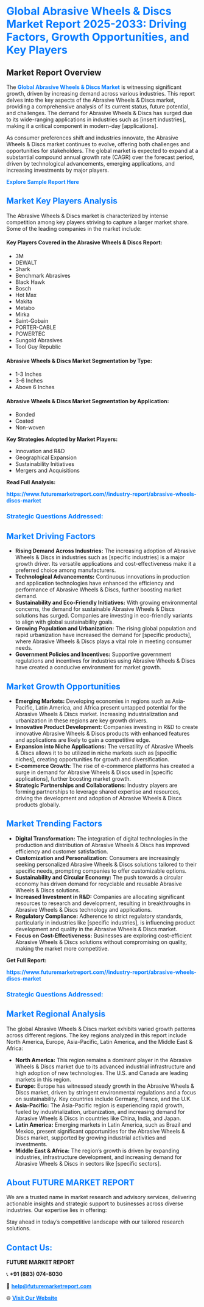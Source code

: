 <h1 style="color: #007BFF;">Global Abrasive Wheels & Discs Market Report 2025-2033: Driving Factors, Growth Opportunities, and Key Players</h1>

<section id="overview">
<h2>Market Report Overview</h2>
<p>The <a href="https://www.futuremarketreport.com//industry-report/abrasive-wheels-discs-market" style="color: #007BFF; text-decoration: none;"><strong>Global Abrasive Wheels & Discs Market</strong></a> is witnessing significant growth, driven by increasing demand across various industries. This report delves into the key aspects of the Abrasive Wheels & Discs market, providing a comprehensive analysis of its current status, future potential, and challenges. The demand for Abrasive Wheels & Discs has surged due to its wide-ranging applications in industries such as [insert industries], making it a critical component in modern-day [applications].</p>
<p>As consumer preferences shift and industries innovate, the Abrasive Wheels & Discs market continues to evolve, offering both challenges and opportunities for stakeholders. The global market is expected to expand at a substantial compound annual growth rate (CAGR) over the forecast period, driven by technological advancements, emerging applications, and increasing investments by major players.</p>
</section>

<section id="overview">
<p><a href="https://www.futuremarketreport.com//request-sample/reportId=47594" style="color: #007BFF; text-decoration: none;"><strong>Explore Sample Report Here</strong></a></p>
</section>

<section id="key-players">
<h2 style="color: #007BFF;">Market Key Players Analysis</h2>
<p>The Abrasive Wheels & Discs market is characterized by intense competition among key players striving to capture a larger market share. Some of the leading companies in the market include:</p>
<h4>Key Players Covered in the Abrasive Wheels & Discs Report:</h4>
<ul><li>3M</li><li>DEWALT</li><li>Shark</li><li>Benchmark Abrasives</li><li>Black Hawk</li><li>Bosch</li><li>Hot Max</li><li>Makita</li><li>Metabo</li><li>Mirka</li><li>Saint-Gobain</li><li>PORTER-CABLE</li><li>POWERTEC</li><li>Sungold Abrasives</li><li>Tool Guy Republic</li></ul>
<h4>Abrasive Wheels & Discs Market Segmentation by Type:</h4>
<ul><li>1-3 Inches</li><li>3-6 Inches</li><li>Above 6 Inches</li></ul>

<h4>Abrasive Wheels & Discs Market Segmentation by Application:</h4>
<ul><li>Bonded</li><li>Coated</li><li>Non-woven</li></ul>
<p><strong>Key Strategies Adopted by Market Players:</strong></p>
<ul>
<li>Innovation and R&D</li>
<li>Geographical Expansion</li>
<li>Sustainability Initiatives</li>
<li>Mergers and Acquisitions</li>
</ul>
</section>

<section>
<p><strong>Read Full Analysis: </strong></p><a href="https://www.futuremarketreport.com//industry-report/abrasive-wheels-discs-market" style="color: #007BFF; text-decoration: none;"><strong>https://www.futuremarketreport.com//industry-report/abrasive-wheels-discs-market</strong></a>
<h3 style="color: #007BFF;">Strategic Questions Addressed:</h3>
</section>

<section id="driving-factors">
<h2 style="color: #007BFF;">Market Driving Factors</h2>
<ul>
<li><strong>Rising Demand Across Industries:</strong> The increasing adoption of Abrasive Wheels & Discs in industries such as [specific industries] is a major growth driver. Its versatile applications and cost-effectiveness make it a preferred choice among manufacturers.</li>
<li><strong>Technological Advancements:</strong> Continuous innovations in production and application technologies have enhanced the efficiency and performance of Abrasive Wheels & Discs, further boosting market demand.</li>
<li><strong>Sustainability and Eco-Friendly Initiatives:</strong> With growing environmental concerns, the demand for sustainable Abrasive Wheels & Discs solutions has surged. Companies are investing in eco-friendly variants to align with global sustainability goals.</li>
<li><strong>Growing Population and Urbanization:</strong> The rising global population and rapid urbanization have increased the demand for [specific products], where Abrasive Wheels & Discs plays a vital role in meeting consumer needs.</li>
<li><strong>Government Policies and Incentives:</strong> Supportive government regulations and incentives for industries using Abrasive Wheels & Discs have created a conducive environment for market growth.</li>
</ul>
</section>

<section id="growth-opportunities">
<h2 style="color: #007BFF;">Market Growth Opportunities</h2>
<ul>
<li><strong>Emerging Markets:</strong> Developing economies in regions such as Asia-Pacific, Latin America, and Africa present untapped potential for the Abrasive Wheels & Discs market. Increasing industrialization and urbanization in these regions are key growth drivers.</li>
<li><strong>Innovative Product Development:</strong> Companies investing in R&D to create innovative Abrasive Wheels & Discs products with enhanced features and applications are likely to gain a competitive edge.</li>
<li><strong>Expansion into Niche Applications:</strong> The versatility of Abrasive Wheels & Discs allows it to be utilized in niche markets such as [specific niches], creating opportunities for growth and diversification.</li>
<li><strong>E-commerce Growth:</strong> The rise of e-commerce platforms has created a surge in demand for Abrasive Wheels & Discs used in [specific applications], further boosting market growth.</li>
<li><strong>Strategic Partnerships and Collaborations:</strong> Industry players are forming partnerships to leverage shared expertise and resources, driving the development and adoption of Abrasive Wheels & Discs products globally.</li>
</ul>
</section>

<section id="trending-factors">
<h2 style="color: #007BFF;">Market Trending Factors</h2>
<ul>
<li><strong>Digital Transformation:</strong> The integration of digital technologies in the production and distribution of Abrasive Wheels & Discs has improved efficiency and customer satisfaction.</li>
<li><strong>Customization and Personalization:</strong> Consumers are increasingly seeking personalized Abrasive Wheels & Discs solutions tailored to their specific needs, prompting companies to offer customizable options.</li>
<li><strong>Sustainability and Circular Economy:</strong> The push towards a circular economy has driven demand for recyclable and reusable Abrasive Wheels & Discs solutions.</li>
<li><strong>Increased Investment in R&D:</strong> Companies are allocating significant resources to research and development, resulting in breakthroughs in Abrasive Wheels & Discs technology and applications.</li>
<li><strong>Regulatory Compliance:</strong> Adherence to strict regulatory standards, particularly in industries like [specific industries], is influencing product development and quality in the Abrasive Wheels & Discs market.</li>
<li><strong>Focus on Cost-Effectiveness:</strong> Businesses are exploring cost-efficient Abrasive Wheels & Discs solutions without compromising on quality, making the market more competitive.</li>
</ul>
</section>

<section>
<p><strong>Get Full Report: </strong></p><a href="https://www.futuremarketreport.com//industry-report/abrasive-wheels-discs-market" style="color: #007BFF; text-decoration: none;"><strong>https://www.futuremarketreport.com//industry-report/abrasive-wheels-discs-market</strong></a>
<h3 style="color: #007BFF;">Strategic Questions Addressed:</h3>
</section>


<section id="regional-analysis">
<h2 style="color: #007BFF;">Market Regional Analysis</h2>
<p>The global Abrasive Wheels & Discs market exhibits varied growth patterns across different regions. The key regions analyzed in this report include North America, Europe, Asia-Pacific, Latin America, and the Middle East & Africa:</p>
<ul>
<li><strong>North America:</strong> This region remains a dominant player in the Abrasive Wheels & Discs market due to its advanced industrial infrastructure and high adoption of new technologies. The U.S. and Canada are leading markets in this region.</li>
<li><strong>Europe:</strong> Europe has witnessed steady growth in the Abrasive Wheels & Discs market, driven by stringent environmental regulations and a focus on sustainability. Key countries include Germany, France, and the U.K.</li>
<li><strong>Asia-Pacific:</strong> The Asia-Pacific region is experiencing rapid growth, fueled by industrialization, urbanization, and increasing demand for Abrasive Wheels & Discs in countries like China, India, and Japan.</li>
<li><strong>Latin America:</strong> Emerging markets in Latin America, such as Brazil and Mexico, present significant opportunities for the Abrasive Wheels & Discs market, supported by growing industrial activities and investments.</li>
<li><strong>Middle East & Africa:</strong> The region’s growth is driven by expanding industries, infrastructure development, and increasing demand for Abrasive Wheels & Discs in sectors like [specific sectors].</li>
</ul>
</section>

<footer>
<h2 style="color: #007BFF;">About FUTURE MARKET REPORT</h2>
<p>We are a trusted name in market research and advisory services, delivering actionable insights and strategic support to businesses across diverse industries. Our expertise lies in offering:</p>

<p>Stay ahead in today’s competitive landscape with our tailored research solutions.</p>

<h2 style="color: #007BFF;">Contact Us:</h2>
<p><strong>FUTURE MARKET REPORT</strong></p>
<p>📞 <strong>+91 (883) 074-8030</strong></p>
<p>📧 <strong><a href="mailto:help@futuremarketreport.com" style="color: #007BFF;">help@futuremarketreport.com</a></strong></p>
<p>🌐 <strong><a href="https://www.futuremarketreport.com/" style="color: #007BFF;">Visit Our Website</a></strong></p>
</footer>